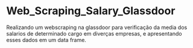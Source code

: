 # Web_Scraping_Salary_Glassdoor
 Realizando um webscraping na glassdoor para verificação da media dos salarios de determinado cargo em diverças empresas, e apresentando esses dados em um data frame.
